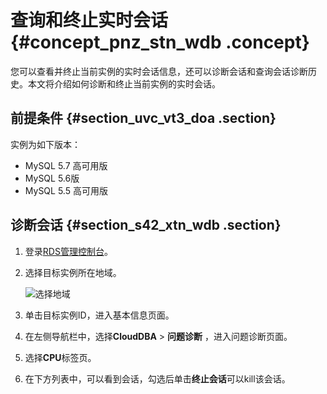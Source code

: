 # 查询和终止实时会话 {#concept_pnz_stn_wdb .concept}

您可以查看并终止当前实例的实时会话信息，还可以诊断会话和查询会话诊断历史。本文将介绍如何诊断和终止当前实例的实时会话。

## 前提条件 {#section_uvc_vt3_doa .section}

实例为如下版本：

-   MySQL 5.7 高可用版
-   MySQL 5.6版
-   MySQL 5.5 高可用版

## 诊断会话 {#section_s42_xtn_wdb .section}

1.  登录[RDS管理控制台](https://rds.console.aliyun.com/)。
2.  选择目标实例所在地域。

    ![选择地域](http://static-aliyun-doc.oss-cn-hangzhou.aliyuncs.com/assets/img/7814/155722139936543_zh-CN.png)

3.  单击目标实例ID，进入基本信息页面。
4.  在左侧导航栏中，选择**CloudDBA** \> **问题诊断** ，进入问题诊断页面。
5.  选择**CPU**标签页。
6.  在下方列表中，可以看到会话，勾选后单击**终止会话**可以kill该会话。

